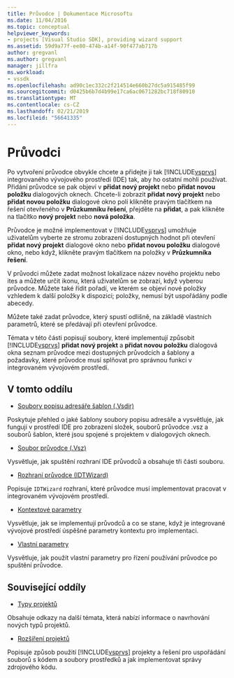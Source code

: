 ```yaml
---
title: Průvodce | Dokumentace Microsoftu
ms.date: 11/04/2016
ms.topic: conceptual
helpviewer_keywords:
- projects [Visual Studio SDK], providing wizard support
ms.assetid: 59d9a77f-ee80-474b-a14f-90f477ab717b
author: gregvanl
ms.author: gregvanl
manager: jillfra
ms.workload:
- vssdk
ms.openlocfilehash: ad90c1ec332c2f214514e660b27dc5a915485f99
ms.sourcegitcommit: d0425b6b7d4b99e17ca6ac0671282bc718f80910
ms.translationtype: MT
ms.contentlocale: cs-CZ
ms.lasthandoff: 02/21/2019
ms.locfileid: "56641335"
---
```

# <a name="wizards"></a>Průvodci
Po vytvoření průvodce obvykle chcete a přidejte ji tak [!INCLUDE[vsprvs](../../code-quality/includes/vsprvs_md.md)] integrovaného vývojového prostředí (IDE) tak, aby ho ostatní mohli používat. Přidání průvodce se pak objeví v **přidat nový projekt** nebo **přidat novou položku** dialogových oknech. Chcete-li zobrazit **přidat nový projekt** nebo **přidat novou položku** dialogové okno polí klikněte pravým tlačítkem na řešení otevřeného v **Průzkumníku řešení**, přejděte na **přidat**, a pak klikněte na tlačítko **nový projekt** nebo **nová položka**.

 Průvodce je možné implementovat v [!INCLUDE[vsprvs](../../code-quality/includes/vsprvs_md.md)] umožňuje uživatelům vyberte ze stromu zobrazení dostupných hodnot při otevření **přidat nový projekt** dialogové okno nebo **přidat novou položku** dialogové okno, nebo když, klikněte pravým tlačítkem na položky v **Průzkumníka řešení**.

 V průvodci můžete zadat možnost lokalizace název nového projektu nebo ites a můžete určit ikonu, která uživatelům se zobrazí, když vyberou průvodce. Můžete také řídit pořadí, ve kterém se objeví nové položky vzhledem k další položky k dispozici; položky, nemusí být uspořádány podle abecedy.

 Můžete také zadat průvodce, který spustí odlišně, na základě vlastních parametrů, které se předávají při otevření průvodce.

 Témata v této části popisují soubory, které implementují způsobit [!INCLUDE[vsprvs](../../code-quality/includes/vsprvs_md.md)] **přidat nový projekt** a **přidat novou položku** dialogová okna seznam průvodce mezi dostupných průvodcích a šablony a požadavky, které průvodce musí splňovat pro správnou funkci v integrovaném vývojovém prostředí.

## <a name="in-this-section"></a>V tomto oddílu
- [Soubory popisu adresáře šablon (.Vsdir)](../../extensibility/internals/template-directory-description-dot-vsdir-files.md)

 Poskytuje přehled o jaké šablony soubory popisu adresáře a vysvětluje, jak fungují v prostředí IDE pro zobrazení složek, souborů průvodce .vsz a souborů šablon, které jsou spojené s projektem v dialogových oknech.

- [Soubor průvodce (.Vsz)](../../extensibility/internals/wizard-dot-vsz-file.md)

 Vysvětluje, jak spuštění rozhraní IDE průvodců a obsahuje tři části souboru.

- [Rozhraní průvodce (IDTWizard)](../../extensibility/internals/wizard-interface-idtwizard.md)

 Popisuje `IDTWizard` rozhraní, které průvodce musí implementovat pracovat v integrovaném vývojovém prostředí.

- [Kontextové parametry](../../extensibility/internals/context-parameters.md)

 Vysvětluje, jak se implementují průvodců a co se stane, když je integrované vývojové prostředí úspěšné parametry kontextu pro implementaci.

- [Vlastní parametry](../../extensibility/internals/custom-parameters.md)

 Vysvětluje, jak použít vlastní parametry pro řízení používání průvodce po spuštění průvodce.

## <a name="related-sections"></a>Související oddíly
- [Typy projektů](../../extensibility/internals/project-types.md)

 Obsahuje odkazy na další témata, která nabízí informace o navrhování nových typů projektů.

- [Rozšíření projektů](../../extensibility/extending-projects.md)

 Popisuje způsob použití [!INCLUDE[vsprvs](../../code-quality/includes/vsprvs_md.md)] projekty a řešení pro uspořádání souborů s kódem a soubory prostředků a jak implementovat správy zdrojového kódu.